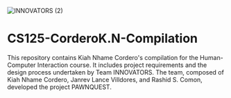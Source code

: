 ![INNOVATORS (2)](https://github.com/KiahKyah/CS125-CorderoK.N-Compilation/assets/105040564/7c8cc403-9472-43d3-9791-691186abf27a)

# CS125-CorderoK.N-Compilation

This repository contains Kiah Nhame Cordero's compilation for the Human-Computer Interaction course. It includes project requirements and the design process undertaken by Team INNOVATORS. The team, composed of Kiah Nhame Cordero, Janrev Lance Villdores, and Rashid S. Comon, developed the project PAWNQUEST.
